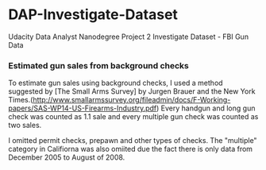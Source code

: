 # DAP-Investigate-Dataset
Udacity Data Analyst Nanodegree Project 2 Investigate Dataset - FBI Gun Data


### Estimated gun sales from background checks
To estimate gun sales using background checks, I used a method suggested by [The Small Arms Survey] by Jurgen Brauer and the New York Times.(http://www.smallarmssurvey.org/fileadmin/docs/F-Working-papers/SAS-WP14-US-Firearms-Industry.pdf)  Every handgun and long gun check was counted as 1.1 sale and every multiple gun check was counted as two sales.

I omitted permit checks, prepawn and other types of checks.  The "multiple" category in Califiorna was also omiited due the fact there is only data from December 2005 to August of 2008.  


